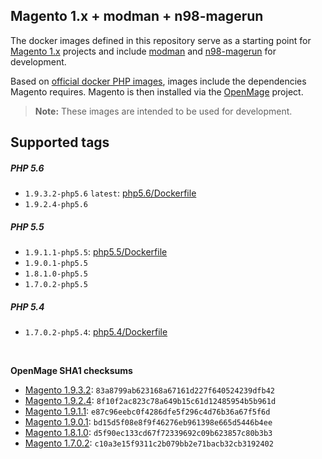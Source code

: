 ## Magento 1.x + modman + n98-magerun

The docker images defined in this repository serve as a starting point for [Magento 1.x](https://magento.com/tech-resources/download) projects and include [modman](https://github.com/colinmollenhour/modman) and [n98-magerun](https://files.magerun.net/) for development.

Based on [official docker PHP images](https://github.com/docker-library/php), images include the dependencies Magento requires. Magento is then installed via the [OpenMage](https://github.com/OpenMage/magento-mirror) project.

>__Note:__ These images are intended to be used for development.

## Supported tags

##### PHP 5.6

- `1.9.3.2-php5.6` `latest`: [php5.6/Dockerfile](https://github.com/aspendigital/docker-magento/blob/master/php5.6/Dockerfile)
- `1.9.2.4-php5.6`

##### PHP 5.5
- `1.9.1.1-php5.5`: [php5.5/Dockerfile](https://github.com/aspendigital/docker-magento/blob/master/php5.5/Dockerfile)
- `1.9.0.1-php5.5`
- `1.8.1.0-php5.5`
- `1.7.0.2-php5.5`

##### PHP 5.4

- `1.7.0.2-php5.4`: [php5.4/Dockerfile](https://github.com/aspendigital/docker-magento/blob/master/php5.4/Dockerfile)

<br>

__OpenMage SHA1 checksums__
 - [Magento  1.9.3.2](https://codeload.github.com/OpenMage/magento-mirror/tar.gz/1.9.3.2): `83a8799ab623168a67161d227f640524239dfb42`
 - [Magento  1.9.2.4](https://codeload.github.com/OpenMage/magento-mirror/tar.gz/1.9.2.4): `8f10f2ac823c78a649b15c61d12485954b5b961d`
 - [Magento  1.9.1.1](https://codeload.github.com/OpenMage/magento-mirror/tar.gz/1.9.1.1): `e87c96eebc0f4286dfe5f296c4d76b36a67f5f6d`
 - [Magento  1.9.0.1](https://codeload.github.com/OpenMage/magento-mirror/tar.gz/1.9.0.1): `bd15d5f08e8f9f46276eb961398e665d5446b4ee`
 - [Magento  1.8.1.0](https://codeload.github.com/OpenMage/magento-mirror/tar.gz/1.8.1.0): `d5f90ec133cd67f72339692c09b623857c80b3b3`
 - [Magento  1.7.0.2](https://codeload.github.com/OpenMage/magento-mirror/tar.gz/1.7.0.2): `c10a3e15f9311c2b079bb2e71bacb32cb3192402`

